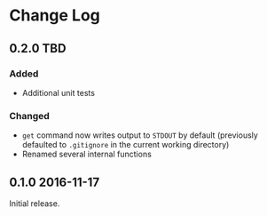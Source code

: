 # Change Log

## 0.2.0 TBD

### Added

* Additional unit tests

### Changed

* `get` command now writes output to `STDOUT` by default (previously defaulted to `.gitignore` in the current working directory)
* Renamed several internal functions

## 0.1.0 2016-11-17

Initial release.
